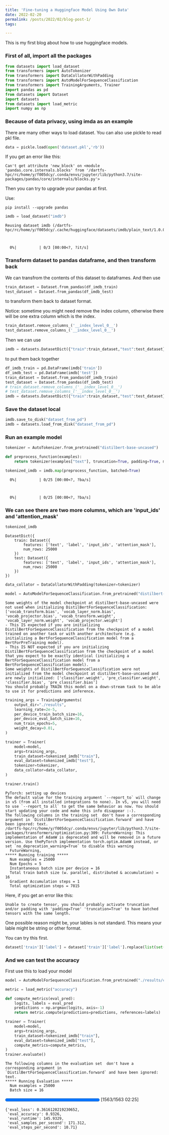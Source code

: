 ```yaml
---
title: 'Fine-tuning a Huggingface Model Using Own Data'
date: 2022-02-20
permalink: /posts/2022/02/blog-post-1/
tags:

---
```


This is my first blog about how to use huggingface models.


### First of all, import all the packages


```python
from datasets import load_dataset
from transformers import AutoTokenizer
from transformers import DataCollatorWithPadding
from transformers import AutoModelForSequenceClassification
from transformers import TrainingArguments, Trainer
import pandas as pd
from datasets import Dataset
import datasets
from datasets import load_metric
import numpy as np
```

### Because of data privacy, using imda as an example

There are many other ways to load dataset. You can also use pickle to read pkl file.

```python
data = pickle.load(open('dataset.pkl','rb'))
```

If you get an error like this:

```
Can't get attribute 'new_block' on <module 'pandas.core.internals.blocks' from '/dartfs-hpc/rc/home/y/f005dcy/.conda/envs/jupyter/lib/python3.7/site-packages/pandas/core/internals/blocks.py'>
```

Then you can try to upgrade your pandas at first.

Use: 

```
pip install --upgrade pandas
```


```python
imdb = load_dataset("imdb")
```

    Reusing dataset imdb (/dartfs-hpc/rc/home/y/f005dcy/.cache/huggingface/datasets/imdb/plain_text/1.0.0/2fdd8b9bcadd6e7055e742a706876ba43f19faee861df134affd7a3f60fc38a1)



      0%|          | 0/3 [00:00<?, ?it/s]


### Transform dataset to pandas dataframe, and then transform back

We can transfrom the contents of this dataset to dataframes. And then use 
```python
train_dataset = Dataset.from_pandas(df_imdb_train)
test_dataset = Dataset.from_pandas(df_imdb_test)
```
to transform them back to dataset format.

Notice: sometime you might need remove the index column, otherwise there will be one extra column which is the index.

```python
train_dataset.remove_columns_('__index_level_0__')
test_dataset.remove_columns_('__index_level_0__')
```

Then we can use 
```python
imdb = datasets.DatasetDict({"train":train_dataset,"test":test_dataset})
```
to put them back together


```python
df_imdb_train = pd.DataFrame(imdb['train'])
df_imdb_test = pd.DataFrame(imdb['test'])
train_dataset = Dataset.from_pandas(df_imdb_train)
test_dataset = Dataset.from_pandas(df_imdb_test)
# train_dataset.remove_columns_('__index_level_0__')
# test_dataset.remove_columns_('__index_level_0__')
imdb = datasets.DatasetDict({"train":train_dataset,"test":test_dataset})
```

### Save the dataset local


```python
imdb.save_to_disk("dataset_from_pd")
imdb = datasets.load_from_disk("dataset_from_pd")
```

### Run an example model


```python
tokenizer = AutoTokenizer.from_pretrained("distilbert-base-uncased")
```


```python
def preprocess_function(examples):
    return tokenizer(examples["text"], truncation=True, padding=True, max_length=512)
```


```python
tokenized_imdb = imdb.map(preprocess_function, batched=True)
```


      0%|          | 0/25 [00:00<?, ?ba/s]



      0%|          | 0/25 [00:00<?, ?ba/s]


### We can see there are two more columns, which are 'input_ids' and 'attention_mask'


```python
tokenized_imdb
```




    DatasetDict({
        train: Dataset({
            features: ['text', 'label', 'input_ids', 'attention_mask'],
            num_rows: 25000
        })
        test: Dataset({
            features: ['text', 'label', 'input_ids', 'attention_mask'],
            num_rows: 25000
        })
    })




```python
data_collator = DataCollatorWithPadding(tokenizer=tokenizer)
```


```python
model = AutoModelForSequenceClassification.from_pretrained("distilbert-base-uncased", num_labels=2)
```

    Some weights of the model checkpoint at distilbert-base-uncased were not used when initializing DistilBertForSequenceClassification: ['vocab_transform.bias', 'vocab_layer_norm.bias', 'vocab_projector.bias', 'vocab_transform.weight', 'vocab_layer_norm.weight', 'vocab_projector.weight']
    - This IS expected if you are initializing DistilBertForSequenceClassification from the checkpoint of a model trained on another task or with another architecture (e.g. initializing a BertForSequenceClassification model from a BertForPreTraining model).
    - This IS NOT expected if you are initializing DistilBertForSequenceClassification from the checkpoint of a model that you expect to be exactly identical (initializing a BertForSequenceClassification model from a BertForSequenceClassification model).
    Some weights of DistilBertForSequenceClassification were not initialized from the model checkpoint at distilbert-base-uncased and are newly initialized: ['classifier.weight', 'pre_classifier.weight', 'classifier.bias', 'pre_classifier.bias']
    You should probably TRAIN this model on a down-stream task to be able to use it for predictions and inference.



```python
training_args = TrainingArguments(
    output_dir="./results",
    learning_rate=2e-5,
    per_device_train_batch_size=16,
    per_device_eval_batch_size=16,
    num_train_epochs=5,
    weight_decay=0.01,
)

trainer = Trainer(
    model=model,
    args=training_args,
    train_dataset=tokenized_imdb["train"],
    eval_dataset=tokenized_imdb["test"],
    tokenizer=tokenizer,
    data_collator=data_collator,
)

trainer.train()
```

    PyTorch: setting up devices
    The default value for the training argument `--report_to` will change in v5 (from all installed integrations to none). In v5, you will need to use `--report_to all` to get the same behavior as now. You should start updating your code and make this info disappear :-).
    The following columns in the training set  don't have a corresponding argument in `DistilBertForSequenceClassification.forward` and have been ignored: text.
    /dartfs-hpc/rc/home/y/f005dcy/.conda/envs/jupyter/lib/python3.7/site-packages/transformers/optimization.py:309: FutureWarning: This implementation of AdamW is deprecated and will be removed in a future version. Use thePyTorch implementation torch.optim.AdamW instead, or set `no_deprecation_warning=True` to disable this warning
      FutureWarning,
    ***** Running training *****
      Num examples = 25000
      Num Epochs = 5
      Instantaneous batch size per device = 16
      Total train batch size (w. parallel, distributed & accumulation) = 16
      Gradient Accumulation steps = 1
      Total optimization steps = 7815



Here, if you get an error like this:

```
Unable to create tensor, you should probably activate truncation and/or padding with 'padding=True' 'truncation=True' to have batched tensors with the same length.
```

One possible reason might be, your lables is not standard. This means your lable might be string or other format.

You can try this first.

```python
dataset['train']['label'] = dataset['train']['label'].replace(list(set(dataset['train']['label'])),list(range(len(list(set(dataset['train']['label'])))))) 
```

### And we can test the accuracy

First use this to load your model

```python
model = AutoModelForSequenceClassification.from_pretrained("./results/checkpoint-7500/")
```


```python
metric = load_metric("accuracy")

def compute_metrics(eval_pred):
    logits, labels = eval_pred
    predictions = np.argmax(logits, axis=-1)
    return metric.compute(predictions=predictions, references=labels)
```


```python
trainer = Trainer(
    model=model,
    args=training_args,
    train_dataset=tokenized_imdb["train"],
    eval_dataset=tokenized_imdb["test"],
    compute_metrics=compute_metrics,
)
trainer.evaluate()
```

    The following columns in the evaluation set  don't have a corresponding argument in `DistilBertForSequenceClassification.forward` and have been ignored: text.
    ***** Running Evaluation *****
      Num examples = 25000
      Batch size = 16




<div>

  <progress value='1563' max='1563' style='width:300px; height:20px; vertical-align: middle;'></progress>
  [1563/1563 02:25]
</div>






    {'eval_loss': 0.3616120219230652,
     'eval_accuracy': 0.9326,
     'eval_runtime': 145.9329,
     'eval_samples_per_second': 171.312,
     'eval_steps_per_second': 10.71}

